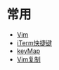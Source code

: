 # 常用
* [Vim](keymap.md#Vim)
* [iTerm快捷键](keymap.md#iterm2)
* [keyMap](keymap.md)
* [Vim复制](keymap.md#复制)
